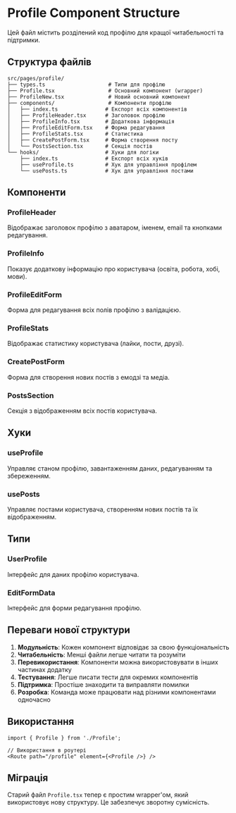# Profile Component Structure

Цей файл містить розділений код профілю для кращої читабельності та підтримки.

## Структура файлів

```
src/pages/profile/
├── types.ts                    # Типи для профілю
├── Profile.tsx                 # Основний компонент (wrapper)
├── ProfileNew.tsx              # Новий основний компонент
├── components/                 # Компоненти профілю
│   ├── index.ts               # Експорт всіх компонентів
│   ├── ProfileHeader.tsx      # Заголовок профілю
│   ├── ProfileInfo.tsx        # Додаткова інформація
│   ├── ProfileEditForm.tsx    # Форма редагування
│   ├── ProfileStats.tsx       # Статистика
│   ├── CreatePostForm.tsx     # Форма створення посту
│   └── PostsSection.tsx       # Секція постів
└── hooks/                     # Хуки для логіки
    ├── index.ts               # Експорт всіх хуків
    ├── useProfile.ts          # Хук для управління профілем
    └── usePosts.ts            # Хук для управління постами
```

## Компоненти

### ProfileHeader
Відображає заголовок профілю з аватаром, іменем, email та кнопками редагування.

### ProfileInfo
Показує додаткову інформацію про користувача (освіта, робота, хобі, мови).

### ProfileEditForm
Форма для редагування всіх полів профілю з валідацією.

### ProfileStats
Відображає статистику користувача (лайки, пости, друзі).

### CreatePostForm
Форма для створення нових постів з емодзі та медіа.

### PostsSection
Секція з відображенням всіх постів користувача.

## Хуки

### useProfile
Управляє станом профілю, завантаженням даних, редагуванням та збереженням.

### usePosts
Управляє постами користувача, створенням нових постів та їх відображенням.

## Типи

### UserProfile
Інтерфейс для даних профілю користувача.

### EditFormData
Інтерфейс для форми редагування профілю.

## Переваги нової структури

1. **Модульність**: Кожен компонент відповідає за свою функціональність
2. **Читабельність**: Менші файли легше читати та розуміти
3. **Перевикористання**: Компоненти можна використовувати в інших частинах додатку
4. **Тестування**: Легше писати тести для окремих компонентів
5. **Підтримка**: Простіше знаходити та виправляти помилки
6. **Розробка**: Команда може працювати над різними компонентами одночасно

## Використання

```tsx
import { Profile } from './Profile';

// Використання в роутері
<Route path="/profile" element={<Profile />} />
```

## Міграція

Старий файл `Profile.tsx` тепер є простим wrapper'ом, який використовує нову структуру. Це забезпечує зворотну сумісність. 